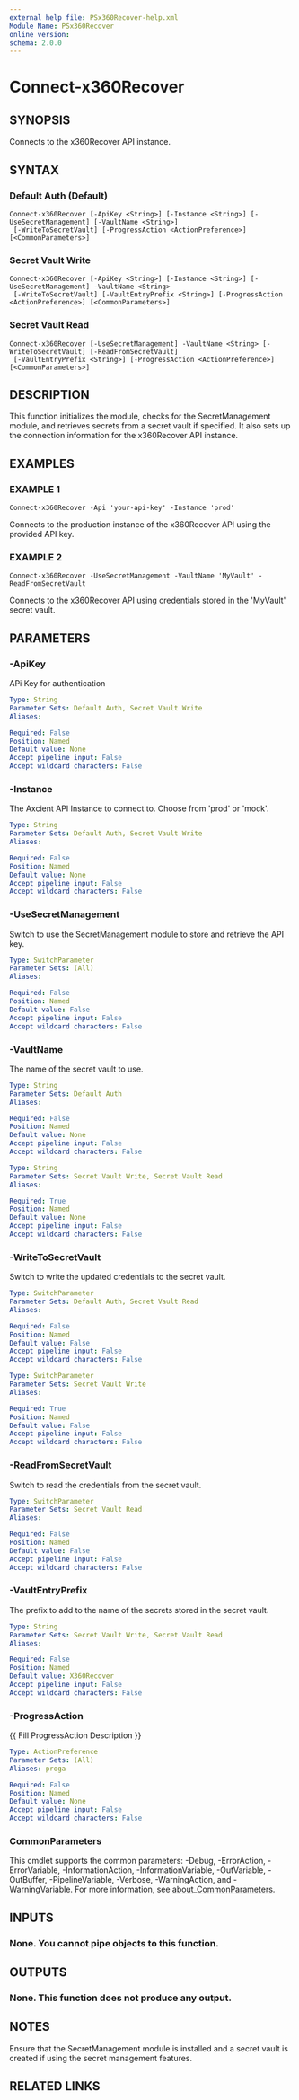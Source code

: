 ```yaml
---
external help file: PSx360Recover-help.xml
Module Name: PSx360Recover
online version:
schema: 2.0.0
---
```


# Connect-x360Recover

## SYNOPSIS
Connects to the x360Recover API instance.

## SYNTAX

### Default Auth (Default)
```
Connect-x360Recover [-ApiKey <String>] [-Instance <String>] [-UseSecretManagement] [-VaultName <String>]
 [-WriteToSecretVault] [-ProgressAction <ActionPreference>] [<CommonParameters>]
```

### Secret Vault Write
```
Connect-x360Recover [-ApiKey <String>] [-Instance <String>] [-UseSecretManagement] -VaultName <String>
 [-WriteToSecretVault] [-VaultEntryPrefix <String>] [-ProgressAction <ActionPreference>] [<CommonParameters>]
```

### Secret Vault Read
```
Connect-x360Recover [-UseSecretManagement] -VaultName <String> [-WriteToSecretVault] [-ReadFromSecretVault]
 [-VaultEntryPrefix <String>] [-ProgressAction <ActionPreference>] [<CommonParameters>]
```

## DESCRIPTION
This function initializes the module, checks for the SecretManagement module, and retrieves secrets from a secret vault if specified.
It also sets up the connection information for the x360Recover API instance.

## EXAMPLES

### EXAMPLE 1
```
Connect-x360Recover -Api 'your-api-key' -Instance 'prod'
```

Connects to the production instance of the x360Recover API using the provided API key.

### EXAMPLE 2
```
Connect-x360Recover -UseSecretManagement -VaultName 'MyVault' -ReadFromSecretVault
```

Connects to the x360Recover API using credentials stored in the 'MyVault' secret vault.

## PARAMETERS

### -ApiKey
APi Key for authentication

```yaml
Type: String
Parameter Sets: Default Auth, Secret Vault Write
Aliases:

Required: False
Position: Named
Default value: None
Accept pipeline input: False
Accept wildcard characters: False
```

### -Instance
The Axcient API Instance to connect to.
Choose from 'prod' or 'mock'.

```yaml
Type: String
Parameter Sets: Default Auth, Secret Vault Write
Aliases:

Required: False
Position: Named
Default value: None
Accept pipeline input: False
Accept wildcard characters: False
```

### -UseSecretManagement
Switch to use the SecretManagement module to store and retrieve the API key.

```yaml
Type: SwitchParameter
Parameter Sets: (All)
Aliases:

Required: False
Position: Named
Default value: False
Accept pipeline input: False
Accept wildcard characters: False
```

### -VaultName
The name of the secret vault to use.

```yaml
Type: String
Parameter Sets: Default Auth
Aliases:

Required: False
Position: Named
Default value: None
Accept pipeline input: False
Accept wildcard characters: False
```

```yaml
Type: String
Parameter Sets: Secret Vault Write, Secret Vault Read
Aliases:

Required: True
Position: Named
Default value: None
Accept pipeline input: False
Accept wildcard characters: False
```

### -WriteToSecretVault
Switch to write the updated credentials to the secret vault.

```yaml
Type: SwitchParameter
Parameter Sets: Default Auth, Secret Vault Read
Aliases:

Required: False
Position: Named
Default value: False
Accept pipeline input: False
Accept wildcard characters: False
```

```yaml
Type: SwitchParameter
Parameter Sets: Secret Vault Write
Aliases:

Required: True
Position: Named
Default value: False
Accept pipeline input: False
Accept wildcard characters: False
```

### -ReadFromSecretVault
Switch to read the credentials from the secret vault.

```yaml
Type: SwitchParameter
Parameter Sets: Secret Vault Read
Aliases:

Required: False
Position: Named
Default value: False
Accept pipeline input: False
Accept wildcard characters: False
```

### -VaultEntryPrefix
The prefix to add to the name of the secrets stored in the secret vault.

```yaml
Type: String
Parameter Sets: Secret Vault Write, Secret Vault Read
Aliases:

Required: False
Position: Named
Default value: X360Recover
Accept pipeline input: False
Accept wildcard characters: False
```

### -ProgressAction
{{ Fill ProgressAction Description }}

```yaml
Type: ActionPreference
Parameter Sets: (All)
Aliases: proga

Required: False
Position: Named
Default value: None
Accept pipeline input: False
Accept wildcard characters: False
```

### CommonParameters
This cmdlet supports the common parameters: -Debug, -ErrorAction, -ErrorVariable, -InformationAction, -InformationVariable, -OutVariable, -OutBuffer, -PipelineVariable, -Verbose, -WarningAction, and -WarningVariable. For more information, see [about_CommonParameters](http://go.microsoft.com/fwlink/?LinkID=113216).

## INPUTS

### None. You cannot pipe objects to this function.
## OUTPUTS

### None. This function does not produce any output.
## NOTES
Ensure that the SecretManagement module is installed and a secret vault is created if using the secret management features.

## RELATED LINKS
